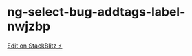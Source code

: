 # ng-select-bug-addtags-label-nwjzbp

[Edit on StackBlitz ⚡️](https://stackblitz.com/edit/ng-select-bug-addtags-label-nwjzbp)